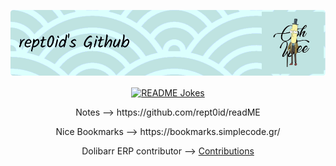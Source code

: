 
![](https://github.com/rept0id/rept0id/blob/main/assets/img/banner/github-header-image.png)

<p align="center">
  <a href="https://readme-jokes.vercel.app"><img align="center" src="https://readme-jokes.vercel.app/api?bgColor=%23bae2df&borderColor=%23d7fffc&textColor=%23000000&aColor=%23000000&qColor=%23000000" alt="README Jokes"></a>
</p>

<p align="center"> Notes --> https://github.com/rept0id/readME </p>
<p align="center"> Nice Bookmarks --> https://bookmarks.simplecode.gr/</p>
<p align="center"> Dolibarr ERP contributor --> <a href="https://github.com/Dolibarr/dolibarr/pulls?q=is%3Apr+author%3Arept0id+is%3Aclosed+">Contributions</a> </p>
